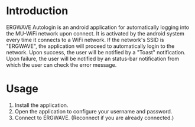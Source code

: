 Introduction
============

ERGWAVE Autologin is an android application for automatically logging into the MU-WiFi network upon connect. It is activated by the android system every time it connects to a WiFi network. If the network's SSID is "ERGWAVE", the application will proceed to automatically login to the network. Upon success, the user will be notified by a "Toast" notification. Upon failure, the user will be notified by an status-bar notification from which the user can check the error message.

Usage
=====

1. Install the application.
2. Open the application to configure your username and password.
3. Connect to ERGWAVE. (Reconnect if you are already connected.)
